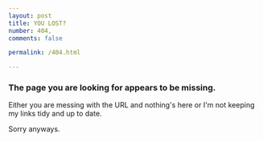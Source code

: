 ```yaml
---
layout: post
title: YOU LOST?
number: 404,
comments: false

permalink: /404.html

---
```


### The page you are looking for appears to be missing.

Either you are messing with the URL and nothing's here or I'm not keeping my links tidy and up to date.

Sorry anyways.